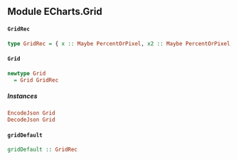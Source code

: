 ## Module ECharts.Grid

#### `GridRec`

``` purescript
type GridRec = { x :: Maybe PercentOrPixel, x2 :: Maybe PercentOrPixel, y :: Maybe PercentOrPixel, y2 :: Maybe PercentOrPixel, width :: Maybe PercentOrPixel, height :: Maybe PercentOrPixel, backgroundColor :: Maybe Color, borderWidth :: Maybe Number, borderColor :: Maybe Number }
```

#### `Grid`

``` purescript
newtype Grid
  = Grid GridRec
```

##### Instances
``` purescript
EncodeJson Grid
DecodeJson Grid
```

#### `gridDefault`

``` purescript
gridDefault :: GridRec
```


